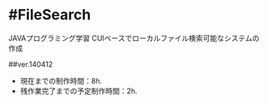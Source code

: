 #FileSearch
==========
JAVAプログラミング学習 CUIベースでローカルファイル検索可能なシステムの作成


##ver.140412
- 現在までの制作時間：8h.
- 残作業完了までの予定制作時間：2h.
